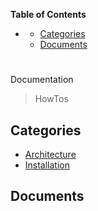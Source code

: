 <!-- START doctoc generated TOC please keep comment here to allow auto update -->
<!-- DON'T EDIT THIS SECTION, INSTEAD RE-RUN doctoc TO UPDATE -->
**Table of Contents**

- [](#)
  - [Categories](#categories)
  - [Documents](#documents)

<!-- END doctoc generated TOC please keep comment here to allow auto update -->

# 
Documentation

> HowTos


## Categories
- [Architecture](./Architecture/index.md)
- [Installation](./Installation/index.md)

## Documents
